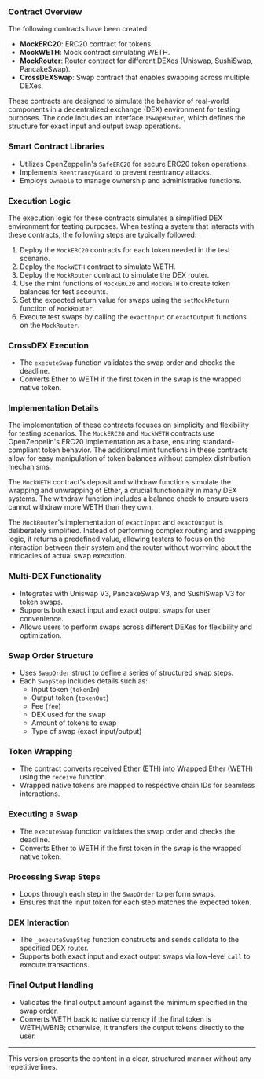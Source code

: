 
### Contract Overview
The following contracts have been created:

- **MockERC20**: ERC20 contract for tokens.
- **MockWETH**: Mock contract simulating WETH.
- **MockRouter**: Router contract for different DEXes (Uniswap, SushiSwap, PancakeSwap).
- **CrossDEXSwap**: Swap contract that enables swapping across multiple DEXes.

These contracts are designed to simulate the behavior of real-world components in a decentralized exchange (DEX) environment for testing purposes. The code includes an interface `ISwapRouter`, which defines the structure for exact input and output swap operations.

### Smart Contract Libraries
- Utilizes OpenZeppelin's `SafeERC20` for secure ERC20 token operations.
- Implements `ReentrancyGuard` to prevent reentrancy attacks.
- Employs `Ownable` to manage ownership and administrative functions.

### Execution Logic
The execution logic for these contracts simulates a simplified DEX environment for testing purposes. When testing a system that interacts with these contracts, the following steps are typically followed:

1. Deploy the `MockERC20` contracts for each token needed in the test scenario.
2. Deploy the `MockWETH` contract to simulate WETH.
3. Deploy the `MockRouter` contract to simulate the DEX router.
4. Use the mint functions of `MockERC20` and `MockWETH` to create token balances for test accounts.
5. Set the expected return value for swaps using the `setMockReturn` function of `MockRouter`.
6. Execute test swaps by calling the `exactInput` or `exactOutput` functions on the `MockRouter`.

### CrossDEX Execution
- The `executeSwap` function validates the swap order and checks the deadline.
- Converts Ether to WETH if the first token in the swap is the wrapped native token.

### Implementation Details
The implementation of these contracts focuses on simplicity and flexibility for testing scenarios. The `MockERC20` and `MockWETH` contracts use OpenZeppelin's ERC20 implementation as a base, ensuring standard-compliant token behavior. The additional mint functions in these contracts allow for easy manipulation of token balances without complex distribution mechanisms.

The `MockWETH` contract's deposit and withdraw functions simulate the wrapping and unwrapping of Ether, a crucial functionality in many DEX systems. The withdraw function includes a balance check to ensure users cannot withdraw more WETH than they own.

The `MockRouter`'s implementation of `exactInput` and `exactOutput` is deliberately simplified. Instead of performing complex routing and swapping logic, it returns a predefined value, allowing testers to focus on the interaction between their system and the router without worrying about the intricacies of actual swap execution.

### Multi-DEX Functionality
- Integrates with Uniswap V3, PancakeSwap V3, and SushiSwap V3 for token swaps.
- Supports both exact input and exact output swaps for user convenience.
- Allows users to perform swaps across different DEXes for flexibility and optimization.

### Swap Order Structure
- Uses `SwapOrder` struct to define a series of structured swap steps.
- Each `SwapStep` includes details such as:
  - Input token (`tokenIn`)
  - Output token (`tokenOut`)
  - Fee (`fee`)
  - DEX used for the swap
  - Amount of tokens to swap
  - Type of swap (exact input/output)

### Token Wrapping
- The contract converts received Ether (ETH) into Wrapped Ether (WETH) using the `receive` function.
- Wrapped native tokens are mapped to respective chain IDs for seamless interactions.

### Executing a Swap
- The `executeSwap` function validates the swap order and checks the deadline.
- Converts Ether to WETH if the first token in the swap is the wrapped native token.

### Processing Swap Steps
- Loops through each step in the `SwapOrder` to perform swaps.
- Ensures that the input token for each step matches the expected token.

### DEX Interaction
- The `_executeSwapStep` function constructs and sends calldata to the specified DEX router.
- Supports both exact input and exact output swaps via low-level `call` to execute transactions.

### Final Output Handling
- Validates the final output amount against the minimum specified in the swap order.
- Converts WETH back to native currency if the final token is WETH/WBNB; otherwise, it transfers the output tokens directly to the user.

--- 

This version presents the content in a clear, structured manner without any repetitive lines.